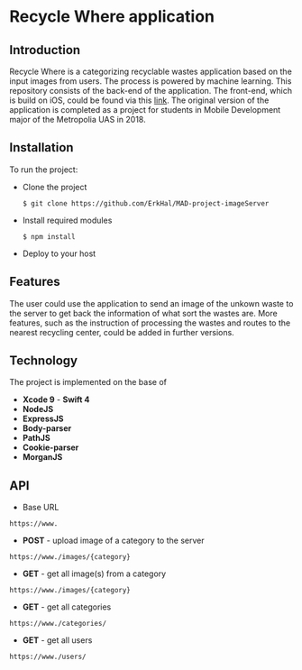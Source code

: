 # Recycle Where application

## Introduction
Recycle Where is a categorizing recyclable wastes application based on the input images from users.
The process is powered by machine learning.
This repository consists of the back-end of the application. The front-end, which is build on iOS, could be found via this [link](). 
The original version of the application is completed as a project for students in Mobile Development major of the Metropolia UAS in 2018.

## Installation
To run the project: 
* Clone the project
    ```
    $ git clone https://github.com/ErkHal/MAD-project-imageServer
    ```
* Install required modules
    ```
    $ npm install
    ```
* Deploy to your host

## Features
The user could use the application to send an image of the unkown waste to the server to get back the information of what sort the wastes are.
More features, such as the instruction of processing the wastes and routes to the nearest recycling center, could be added in further versions.

## Technology
The project is implemented on the base of
* **Xcode 9** - **Swift 4**
* **NodeJS**
* **ExpressJS**
* **Body-parser**
* **PathJS**
* **Cookie-parser**
* **MorganJS**
  
## API
* Base URL
```
https://www.
```
* **POST** - upload image of a category to the server
```
https://www./images/{category}
```
* **GET** - get all image(s) from a category
```
https://www./images/{category}
```
* **GET** - get all categories
```
https://www./categories/
```
* **GET** - get all users
```
https://www./users/
```

